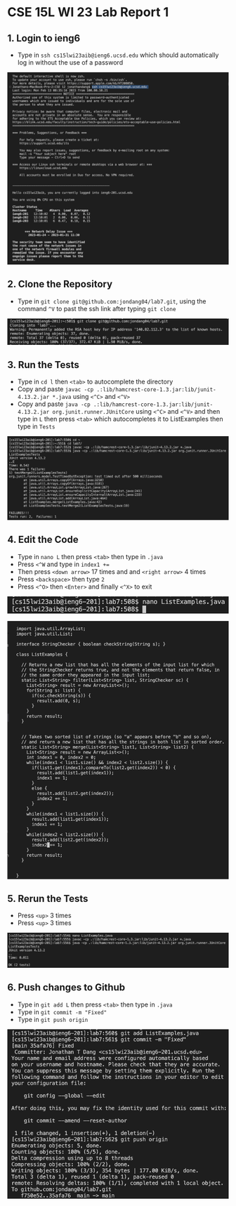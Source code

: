 # CSE 15L WI 23 Lab Report 1

## 1. Login to ieng6

  - Type in `ssh cs15lwi23aib@ieng6.ucsd.edu` which should automatically log in without the use of a password

  ![Image](LR4_1.png)

## 2. Clone the Repository

  - Type in `git clone git@github.com:jondang04/lab7.git`, using the command `^V` to past the ssh link after typing `git clone`

  ![Image](LR4_2.png)

## 3. Run the Tests

  - Type in `cd l` then `<tab>` to autocomplete the directory
  - Copy and paste `javac -cp .:lib/hamcrest-core-1.3.jar:lib/junit-4.13.2.jar *.java` using `<^C>` and `<^V>`
  - Copy and paste `java -cp .:lib/hamcrest-core-1.3.jar:lib/junit-4.13.2.jar org.junit.runner.JUnitCore` using `<^C>` and `<^V>` and then type in `L` then     press `<tab>` which autocompletes it to ListExamples then type in `Tests`

  ![Image](LR4_3.png)

## 4. Edit the Code
  
  - Type in `nano L` then press `<tab>` then type in `.java`
  - Press `<^W` and type in `index1 +=`
  - Then press `<down arrow>` 17 times and and `<right arrow>` 4 times
  - Press `<backspace>` then type `2`
  - Press `<^O>` then `<Enter>` and finally `<^X>` to exit

  ![Image](LR4_4.png)
  
  ![Image](LR4_4.5.png)
  
## 5. Rerun the Tests

  - Press `<up>` 3 times 
  - Press `<up>` 3 times

  ![Image](LR4_5.png)

## 6. Push changes to Github

  - Type in `git add L` then press `<tab>` then type in `.java`
  - Type in `git commit -m "Fixed"`
  - Type in `git push origin`

  ![Image](LR4_6.png)
